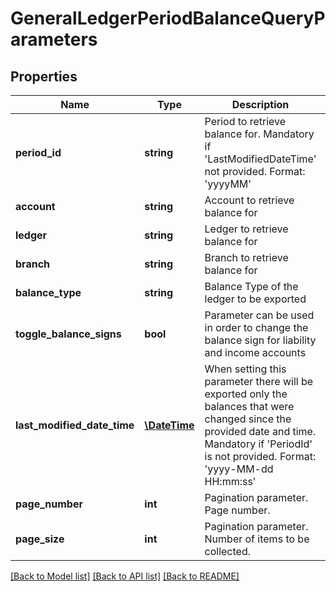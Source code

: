 # GeneralLedgerPeriodBalanceQueryParameters

## Properties
Name | Type | Description | Notes
------------ | ------------- | ------------- | -------------
**period_id** | **string** | Period to retrieve balance for. Mandatory if &#39;LastModifiedDateTime&#39; not provided. Format: &#39;yyyyMM&#39; | [optional] 
**account** | **string** | Account to retrieve balance for | [optional] 
**ledger** | **string** | Ledger to retrieve balance for | [optional] 
**branch** | **string** | Branch to retrieve balance for | [optional] 
**balance_type** | **string** | Balance Type of the ledger to be exported | [optional] 
**toggle_balance_signs** | **bool** | Parameter can be used in order to change the balance sign for liability and income accounts | [optional] 
**last_modified_date_time** | [**\DateTime**](\DateTime.md) | When setting this parameter there will be exported only the balances that were changed since the provided date and time.  Mandatory if &#39;PeriodId&#39; is not provided.  Format: &#39;yyyy-MM-dd HH:mm:ss&#39; | [optional] 
**page_number** | **int** | Pagination parameter. Page number. | [optional] 
**page_size** | **int** | Pagination parameter. Number of items to be collected. | [optional] 

[[Back to Model list]](../README.md#documentation-for-models) [[Back to API list]](../README.md#documentation-for-api-endpoints) [[Back to README]](../README.md)


